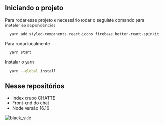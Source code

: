 ## Iniciando o projeto

Para rodar esse projeto é necessário rodar o seguinte comando para instalar as dependências

```bash
  yarn add styled-components react-icons firebase better-react-spinkit react-firebase-hooks email-validator
```
  
Para rodar localmente
```bash
  yarn start
```

Instalar o yarn
```bash
  yarn --global install
```


## Nesse repositórios

- Index grupo CHATTE
- Front-end do chat
- Node versão 16.16


![black_side](https://user-images.githubusercontent.com/84856203/196686408-5c8edfbe-040c-43d2-920e-f4baf15db8df.png)
